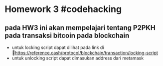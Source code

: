 # Homework 3 #codehacking
## pada HW3 ini akan mempelajari tentang P2PKH pada transaksi bitcoin pada blockchain
-  untuk locking script dapat dilihat pada link di 🔗https://reference.cash/protocol/blockchain/transaction/locking-script
- untuk unlocking script dapat dimasukan address dari metamask 